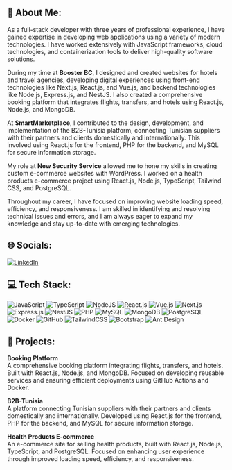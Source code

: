 ## 💫 About Me: <br />

As a full-stack developer with three years of professional experience, I have gained expertise in developing web applications using a variety of modern technologies. I have worked extensively with JavaScript frameworks, cloud technologies, and containerization tools to deliver high-quality software solutions.<br />

During my time at **Booster BC**, I designed and created websites for hotels and travel agencies, developing digital experiences using front-end technologies like Next.js, React.js, and Vue.js, and backend technologies like Node.js, Express.js, and NestJS. I also created a comprehensive booking platform that integrates flights, transfers, and hotels using React.js, Node.js, and MongoDB.<br />

At **SmartMarketplace**, I contributed to the design, development, and implementation of the B2B-Tunisia platform, connecting Tunisian suppliers with their partners and clients domestically and internationally. This involved using React.js for the frontend, PHP for the backend, and MySQL for secure information storage.<br />

My role at **New Security Service** allowed me to hone my skills in creating custom e-commerce websites with WordPress. I worked on a health products e-commerce project using React.js, Node.js, TypeScript, Tailwind CSS, and PostgreSQL.<br />

Throughout my career, I have focused on improving website loading speed, efficiency, and responsiveness. I am skilled in identifying and resolving technical issues and errors, and I am always eager to expand my knowledge and stay up-to-date with emerging technologies.<br />

## 🌐 Socials: <br />
[![LinkedIn](https://img.shields.io/badge/LinkedIn-%230077B5.svg?logo=linkedin&logoColor=white)](https://www.linkedin.com/in/mohamed-ali-sammoud-9565b4196)

## 💻 Tech Stack: <br />
![JavaScript](https://img.shields.io/badge/javascript-%23323330.svg?style=for-the-badge&logo=javascript&logoColor=%23F7DF1E) 
![TypeScript](https://img.shields.io/badge/typescript-%23007ACC.svg?style=for-the-badge&logo=typescript&logoColor=white) 
![NodeJS](https://img.shields.io/badge/node.js-6DA55F?style=for-the-badge&logo=node.js&logoColor=white) 
![React.js](https://img.shields.io/badge/react-%2320232a.svg?style=for-the-badge&logo=react&logoColor=%2361DAFB) 
![Vue.js](https://img.shields.io/badge/vue.js-%2335495e.svg?style=for-the-badge&logo=vue.js&logoColor=%234FC08D) 
![Next.js](https://img.shields.io/badge/next.js-%23000000.svg?style=for-the-badge&logo=next.js&logoColor=white) 
![Express.js](https://img.shields.io/badge/express.js-%23404d59.svg?style=for-the-badge&logo=express&logoColor=%2361DAFB) 
![NestJS](https://img.shields.io/badge/nestjs-%23E0234E.svg?style=for-the-badge&logo=nestjs&logoColor=white) 
![PHP](https://img.shields.io/badge/php-%23777BB4.svg?style=for-the-badge&logo=php&logoColor=white) 
![MySQL](https://img.shields.io/badge/mysql-%2300f.svg?style=for-the-badge&logo=mysql&logoColor=white) 
![MongoDB](https://img.shields.io/badge/MongoDB-%234ea94b.svg?style=for-the-badge&logo=mongodb&logoColor=white) 
![PostgreSQL](https://img.shields.io/badge/postgresql-%23316192.svg?style=for-the-badge&logo=postgresql&logoColor=white) 
![Docker](https://img.shields.io/badge/docker-%230db7ed.svg?style=for-the-badge&logo=docker&logoColor=white) 
![GitHub](https://img.shields.io/badge/github-%23121011.svg?style=for-the-badge&logo=github&logoColor=white) 
![TailwindCSS](https://img.shields.io/badge/tailwindcss-%2338B2AC.svg?style=for-the-badge&logo=tailwind-css&logoColor=white) 
![Bootstrap](https://img.shields.io/badge/bootstrap-%23563D7C.svg?style=for-the-badge&logo=bootstrap&logoColor=white) 
![Ant Design](https://img.shields.io/badge/ant--design-%230170FE.svg?style=for-the-badge&logo=ant-design&logoColor=white) 

## 🌟 Projects: <br />
**Booking Platform** <br />
A comprehensive booking platform integrating flights, transfers, and hotels. Built with React.js, Node.js, and MongoDB. Focused on developing reusable services and ensuring efficient deployments using GitHub Actions and Docker.<br />

**B2B-Tunisia** <br />
A platform connecting Tunisian suppliers with their partners and clients domestically and internationally. Developed using React.js for the frontend, PHP for the backend, and MySQL for secure information storage.<br />

**Health Products E-commerce** <br />
An e-commerce site for selling health products, built with React.js, Node.js, TypeScript, and PostgreSQL. Focused on enhancing user experience through improved loading speed, efficiency, and responsiveness.<br />
